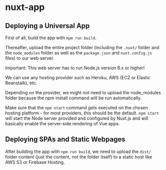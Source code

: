 # nuxt-app

## Deploying a Universal App

First of all, build the app with ```npm run build```.

Thereafter, upload the entire project folder (including the ```.nuxt/``` folder and the ```node_modules``` folder as well as the ```package.json``` and ```nuxt.config.js``` files) to our web server.

Important: This web server has to run Node.js version 8.x or higher!

We can use any hosting provider such as Heroku, AWS (EC2 or Elastic Beanstalk), etc.

Depending on the provider, we might not need to upload the node_modules folder because the npm install command will be run automatically.

Make sure that the ```npm start``` command gets executed on the chosen hosting platform - for most providers, this should be the default. ```npm start``` will start the Node server provided and configured by Nuxt.js and will basically enable the server-side rendering of Vue apps.

## Deploying SPAs and Static Webpages

After building the app with ```npm run build```, we need to upload the ```dist/``` folder content (just the content, not the folder itself) to a static host like AWS S3 or Firebase Hosting.
